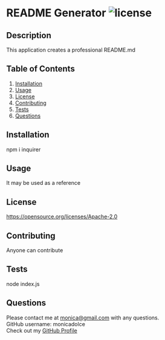 # README Generator ![license](https://img.shields.io/badge/license-APACHE%202.0-blue)

## Description
 This application creates a professional README.md  


## Table of Contents

1. [Installation](#installation)
2. [Usage](#usage)
3. [License](#license)
4. [Contributing](#contributing)
5. [Tests](#tests)
6. [Questions](#questions)


## Installation
npm i inquirer


## Usage
It may be used as a reference


## License 
https://opensource.org/licenses/Apache-2.0


## Contributing
Anyone can contribute


## Tests
node index.js


## Questions
Please contact me at monica@gmail.com with any questions.  
GitHub username: monicadolce  
Check out my [GitHub Profile](https://github.com/monicadolce)
 